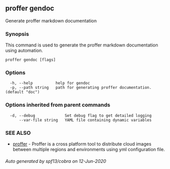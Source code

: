 ## proffer gendoc

Generate proffer markdown documentation

### Synopsis

This command is used to generate the proffer markdown documentation using automation.

```
proffer gendoc [flags]
```

### Options

```
  -h, --help          help for gendoc
  -p, --path string   path for generating proffer documentation. (default "doc")
```

### Options inherited from parent commands

```
  -d, --debug             Set debug flag to get detailed logging
      --var-file string   YAML file containing dynamic variables
```

### SEE ALSO

* [proffer](proffer.md)	 - Proffer is a cross platform tool to distribute cloud images between multiple regions and environments using yml configuration file.

###### Auto generated by spf13/cobra on 12-Jun-2020
